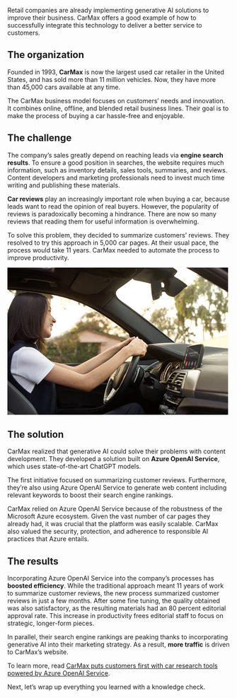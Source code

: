 Retail companies are already implementing generative AI solutions to improve their business. CarMax offers a good example of how to successfully integrate this technology to deliver a better service to customers.

## The organization

Founded in 1993, **CarMax** is now the largest used car retailer in the United States, and has sold more than 11 million vehicles. Now, they have more than 45,000 cars available at any time.

The CarMax business model focuses on customers’ needs and innovation. It combines online, offline, and blended retail business lines. Their goal is to make the process of buying a car hassle-free and enjoyable.

## The challenge

The company’s sales greatly depend on reaching leads via **engine search results**. To ensure a good position in searches, the website requires much information, such as inventory details, sales tools, summaries, and reviews. Content developers and marketing professionals need to invest much time writing and publishing these materials.

**Car reviews** play an increasingly important role when buying a car, because leads want to read the opinion of real buyers. However, the popularity of reviews is paradoxically becoming a hindrance. There are now so many reviews that reading them for useful information is overwhelming.

To solve this problem, they decided to summarize customers’ reviews. They resolved to try this approach in 5,000 car pages. At their usual pace, the process would take 11 years. CarMax needed to automate the process to improve productivity.

![Photograph showing smiling person driving a car.](../media/5-driving.jpg)

## The solution

CarMax realized that generative AI could solve their problems with content development. They developed a solution built on **Azure OpenAI Service**, which uses state-of-the-art ChatGPT models.

The first initiative focused on summarizing customer reviews. Furthermore, they’re also using Azure OpenAI Service to generate web content including relevant keywords to boost their search engine rankings.

CarMax relied on Azure OpenAI Service because of the robustness of the Microsoft Azure ecosystem. Given the vast number of car pages they already had, it was crucial that the platform was easily scalable. CarMax also valued the security, protection, and adherence to responsible AI practices that Azure entails.

## The results

Incorporating Azure OpenAI Service into the company’s processes has **boosted efficiency**. While the traditional approach meant 11 years of work to summarize customer reviews, the new process summarized customer reviews in just a few months. After some fine tuning, the quality obtained was also satisfactory, as the resulting materials had an 80 percent editorial approval rate. This increase in productivity frees editorial staff to focus on strategic, longer-form pieces.

In parallel, their search engine rankings are peaking thanks to incorporating generative AI into their marketing strategy. As a result, **more traffic** is driven to CarMax’s website.

To learn more, read [CarMax puts customers first with car research tools powered by Azure OpenAI Service](https://aka.ms/carmax-customer-story).

Next, let’s wrap up everything you learned with a knowledge check.
